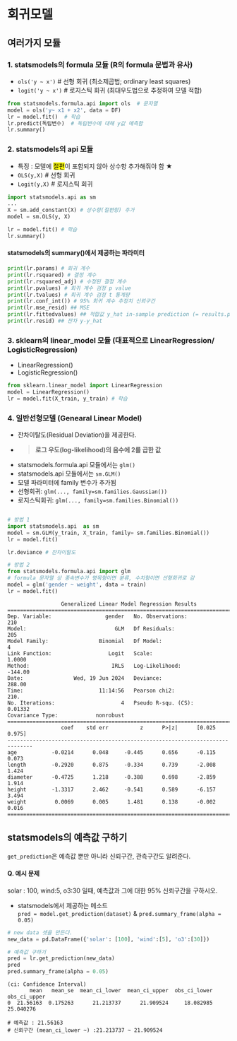 회귀모델 
==
여러가지 모듈 
--
### 1. statsmodels의 formula 모듈 (R의 formula 문법과 유사)
* ```ols('y ~ x')``` # 선형 회귀 (최소제곱법; ordinary least squares)
* ```logit('y ~ x')``` # 로지스틱 회귀 (최대우도법으로 추정하여 모델 적합) 
```python
from statsmodels.formula.api import ols  # 문자열
model = ols('y~ x1 + x2', data = DF)
lr = model.fit()  # 학습
lr.predict(독립변수)  # 독립변수에 대해 y값 예측함
lr.summary()
```
### 2. statsmodels의 api 모듈 
* 특징 : 모델에 <mark>절편</mark>이 포함되지 않아 상수항 추가해줘야 함 ★
* ```OLS(y,X)``` # 선형 회귀 
* ```Logit(y,X)``` # 로지스틱 회귀 
```python
import statsmodels.api as sm
...
X = sm.add_constant(X) # 상수항(절편항) 추가
model = sm.OLS(y, X)

lr = model.fit() # 학습
lr.summary()
```
#### statsmodels의 summary()에서 제공하는 파라미터 
```python
print(lr.params) # 회귀 계수
print(lr.rsquared) # 결정 계수
print(lr.rsquared_adj) # 수정된 결정 계수
print(lr.pvalues) # 회귀 계수 검정 p value
print(lr.tvalues) # 회귀 계수 검정 t 통계량
print(lr.conf_int()) # 95% 회귀 계수 추정치 신뢰구간
print(lr.mse_resid) ## MSE
print(lr.fittedvalues) ## 적합값 y_hat in-sample prediction (= results.predict(X))
print(lr.resid) ## 잔차 y-y_hat
```


### 3. sklearn의 linear_model 모듈 (대표적으로 LinearRegression/ LogisticRegression)
* LinearRegression()
* LogisticRegression()
```python
from sklearn.linear_model import LinearRegression 
model = LinearRegression()
lr = model.fit(X_train, y_train) # 학습
```
### 4. 일반선형모델 (Genearal Linear Model) 
* 잔차이탈도(Residual Deviation)을 제공한다.
* > **로그 우도(log-likelihood)의 음수에 2를 곱한 값**
* statsmodels.formula.api 모듈에서는 ```glm()```
* statsmodels.api 모듈에서는 ```sm.GLM()```
* 모델 파라미터에 family 변수가 추가됨
*   선형회귀: ```glm(..., family=sm.families.Gaussian())```
*   로지스틱회귀: ```glm(..., family=sm.families.Binomial())```
```python

# 방법 1
import statsmodels.api  as sm 
model = sm.GLM(y_train, X_train, family= sm.families.Binomial())
lr = model.fit()

lr.deviance # 잔차이탈도

# 방법 2
from statsmodels.formula.api import glm
# formula 문자열 상 종속변수가 명목형이면 분류, 수치형이면 선형회귀로 감 
model = glm('gender ~ weight', data = train)
lr = model.fit()

```
```
                 Generalized Linear Model Regression Results                  
==============================================================================
Dep. Variable:                 gender   No. Observations:                  210
Model:                            GLM   Df Residuals:                      205
Model Family:                Binomial   Df Model:                            4
Link Function:                  Logit   Scale:                          1.0000
Method:                          IRLS   Log-Likelihood:                -144.00
Date:                Wed, 19 Jun 2024   Deviance:                       288.00
Time:                        11:14:56   Pearson chi2:                     210.
No. Iterations:                     4   Pseudo R-squ. (CS):            0.01332
Covariance Type:            nonrobust                                         
==============================================================================
                 coef    std err          z      P>|z|      [0.025      0.975]
------------------------------------------------------------------------------
age           -0.0214      0.048     -0.445      0.656      -0.115       0.073
length        -0.2920      0.875     -0.334      0.739      -2.008       1.424
diameter      -0.4725      1.218     -0.388      0.698      -2.859       1.914
height        -1.3317      2.462     -0.541      0.589      -6.157       3.494
weight         0.0069      0.005      1.481      0.138      -0.002       0.016
==============================================================================
```

statsmodels의 예측값 구하기 
-- 
`get_prediction`은 예측값 뿐만 아니라 신뢰구간, 관측구간도 알려준다. 
#### Q. 예시 문제   
solar : 100, wind:5, o3:30 일때, 예측값과 그에 대한 95% 신뢰구간을 구하시오.  
* statsmodels에서 제공하는 메소드   
```pred = model.get_prediction(dataset)``` & ```pred.summary_frame(alpha = 0.05)```
```python
# new data 셋을 만든다. 
new_data = pd.DataFrame({'solar': [100], 'wind':[5], 'o3':[30]})

# 예측값 구하기 
pred = lr.get_prediction(new_data)
pred
pred.summary_frame(alpha = 0.05)
```
```
(ci: Confidence Interval)
       mean   mean_se  mean_ci_lower  mean_ci_upper  obs_ci_lower  obs_ci_upper
0  21.56163  0.175263      21.213737      21.909524     18.082985     25.040276

# 예측값 : 21.56163 
# 신뢰구간 (mean_ci_lower ~) :21.213737 ~ 21.909524  
```
